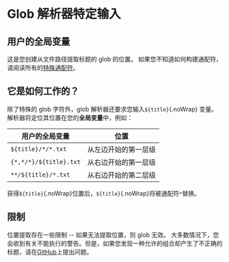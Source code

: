 # Glob 解析器特定输入

## 用户的全局变量

这是您创建从文件路径提取标题的 glob 的位置。 如果您不知道如何构建通配符，请阅读所有的[特殊通配符](#special-glob-characters)。

## 它是如何工作的？

除了特殊的 glob 字符外，glob 解析器还要求您输入`${title}`{.noWrap} 变量。 解析器将定位其位置在您的**全局变量**中，例如：

| 用户的全局变量                | 位置         |
| ---------------------- | ---------- |
| `${title}/*/*.txt`     | 从左边开始的第一层级 |
| `{*,*/*}/${title}.txt` | 从右边开始的第一层级 |
| `**/${title}/*.txt`    | 从右边开始的第二层级 |

获得`${title}`{.noWrap}位置后，`${title}`{.noWrap}将被通配符`*`替换。

## 限制

位置提取存在一些限制 -- 如果无法提取位置，则 glob 无效。 大多数情况下，您会收到有关不能执行的警告。但是，如果您发现一种允许的组合却产生了不正确的标题，请在[GitHub](https://github.com/FrogTheFrog/steam-rom-manager/issues)上提出问题。
